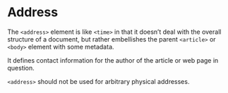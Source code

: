 # Address

The `<address>` element is like `<time>` in that it doesn’t deal with the overall structure of a document, but rather embellishes the parent `<article>` or `<body>` element with some metadata. 

It defines contact information for the author of the article or web page in question. 

`<address>` should not be used for arbitrary physical addresses.